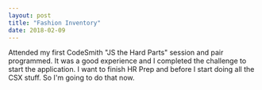 ```yaml
---
layout: post
title: "Fashion Inventory"
date: 2018-02-09
---
```


Attended my first CodeSmith "JS the Hard Parts" session and pair programmed. It was a good experience and I completed the challenge to start the application. I want to finish HR Prep and before I start doing all the CSX stuff. So I'm going to do that now. 
